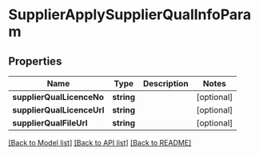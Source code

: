 # SupplierApplySupplierQualInfoParam

## Properties
Name | Type | Description | Notes
------------ | ------------- | ------------- | -------------
**supplierQualLicenceNo** | **string** |  | [optional] 
**supplierQualLicenceUrl** | **string** |  | [optional] 
**supplierQualFileUrl** | **string** |  | [optional] 

[[Back to Model list]](../README.md#documentation-for-models) [[Back to API list]](../README.md#documentation-for-api-endpoints) [[Back to README]](../README.md)



